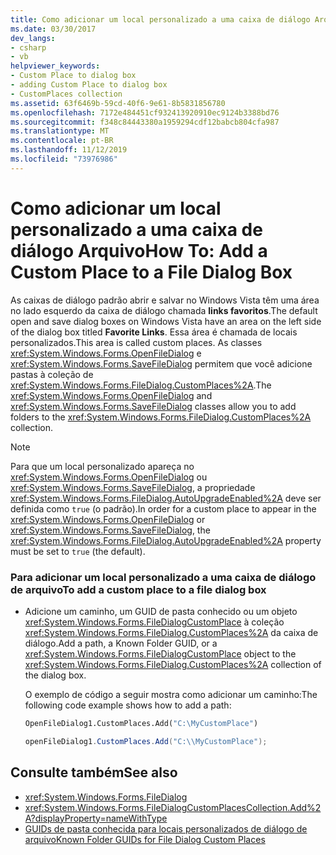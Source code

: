 ```yaml
---
title: Como adicionar um local personalizado a uma caixa de diálogo Arquivo
ms.date: 03/30/2017
dev_langs:
- csharp
- vb
helpviewer_keywords:
- Custom Place to dialog box
- adding Custom Place to dialog box
- CustomPlaces collection
ms.assetid: 63f6469b-59cd-40f6-9e61-8b5831856780
ms.openlocfilehash: 7172e484451cf932413920910ec9124b3388bd76
ms.sourcegitcommit: f348c84443380a1959294cdf12babcb804cfa987
ms.translationtype: MT
ms.contentlocale: pt-BR
ms.lasthandoff: 11/12/2019
ms.locfileid: "73976986"
---
```

# <a name="how-to-add-a-custom-place-to-a-file-dialog-box"></a><span data-ttu-id="bc12a-102">Como adicionar um local personalizado a uma caixa de diálogo Arquivo</span><span class="sxs-lookup"><span data-stu-id="bc12a-102">How To: Add a Custom Place to a File Dialog Box</span></span>
<span data-ttu-id="bc12a-103">As caixas de diálogo padrão abrir e salvar no Windows Vista têm uma área no lado esquerdo da caixa de diálogo chamada **links favoritos**.</span><span class="sxs-lookup"><span data-stu-id="bc12a-103">The default open and save dialog boxes on Windows Vista have an area on the left side of the dialog box titled **Favorite Links**.</span></span> <span data-ttu-id="bc12a-104">Essa área é chamada de locais personalizados.</span><span class="sxs-lookup"><span data-stu-id="bc12a-104">This area is called custom places.</span></span> <span data-ttu-id="bc12a-105">As classes <xref:System.Windows.Forms.OpenFileDialog> e <xref:System.Windows.Forms.SaveFileDialog> permitem que você adicione pastas à coleção de <xref:System.Windows.Forms.FileDialog.CustomPlaces%2A>.</span><span class="sxs-lookup"><span data-stu-id="bc12a-105">The <xref:System.Windows.Forms.OpenFileDialog> and <xref:System.Windows.Forms.SaveFileDialog> classes allow you to add folders to the <xref:System.Windows.Forms.FileDialog.CustomPlaces%2A> collection.</span></span>  
  
> [!NOTE]
> <span data-ttu-id="bc12a-106">Para que um local personalizado apareça no <xref:System.Windows.Forms.OpenFileDialog> ou <xref:System.Windows.Forms.SaveFileDialog>, a propriedade <xref:System.Windows.Forms.FileDialog.AutoUpgradeEnabled%2A> deve ser definida como `true` (o padrão).</span><span class="sxs-lookup"><span data-stu-id="bc12a-106">In order for a custom place to appear in the <xref:System.Windows.Forms.OpenFileDialog> or <xref:System.Windows.Forms.SaveFileDialog>, the <xref:System.Windows.Forms.FileDialog.AutoUpgradeEnabled%2A> property must be set to `true` (the default).</span></span>  
  
### <a name="to-add-a-custom-place-to-a-file-dialog-box"></a><span data-ttu-id="bc12a-107">Para adicionar um local personalizado a uma caixa de diálogo de arquivo</span><span class="sxs-lookup"><span data-stu-id="bc12a-107">To add a custom place to a file dialog box</span></span>  
  
- <span data-ttu-id="bc12a-108">Adicione um caminho, um GUID de pasta conhecido ou um objeto <xref:System.Windows.Forms.FileDialogCustomPlace> à coleção <xref:System.Windows.Forms.FileDialog.CustomPlaces%2A> da caixa de diálogo.</span><span class="sxs-lookup"><span data-stu-id="bc12a-108">Add a path, a Known Folder GUID, or a <xref:System.Windows.Forms.FileDialogCustomPlace> object to the <xref:System.Windows.Forms.FileDialog.CustomPlaces%2A> collection of the dialog box.</span></span>  
  
     <span data-ttu-id="bc12a-109">O exemplo de código a seguir mostra como adicionar um caminho:</span><span class="sxs-lookup"><span data-stu-id="bc12a-109">The following code example shows how to add a path:</span></span>  
  
    ```vb  
    OpenFileDialog1.CustomPlaces.Add("C:\MyCustomPlace")  
    ```  
  
    ```csharp  
    openFileDialog1.CustomPlaces.Add("C:\\MyCustomPlace");  
    ```  
  
## <a name="see-also"></a><span data-ttu-id="bc12a-110">Consulte também</span><span class="sxs-lookup"><span data-stu-id="bc12a-110">See also</span></span>

- <xref:System.Windows.Forms.FileDialog>
- <xref:System.Windows.Forms.FileDialogCustomPlacesCollection.Add%2A?displayProperty=nameWithType>
- [<span data-ttu-id="bc12a-111">GUIDs de pasta conhecida para locais personalizados de diálogo de arquivo</span><span class="sxs-lookup"><span data-stu-id="bc12a-111">Known Folder GUIDs for File Dialog Custom Places</span></span>](known-folder-guids-for-file-dialog-custom-places.md)
